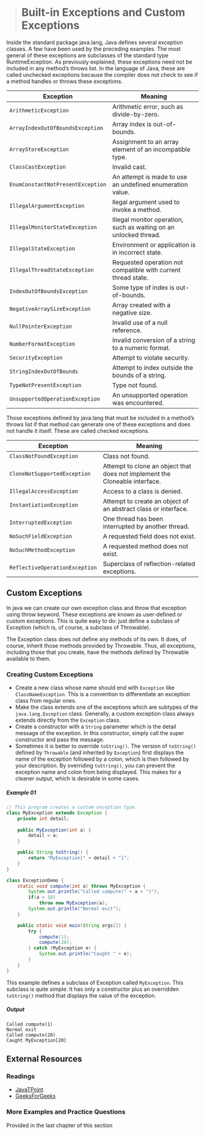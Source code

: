 ># Built-in Exceptions and Custom Exceptions

Inside the standard package java.lang, Java defines several exception classes. A few have been used by the preceding examples. The most general of these exceptions are subclasses of the standard type RuntimeException. As previously explained, these exceptions need not be included in any method’s throws list. In the language of Java, these are called unchecked exceptions because the compiler does not check to see if a method handles or throws these exceptions.

|Exception|Meaning|
|---|---|
|`ArithmeticException`|Arithmetic error, such as divide-by-zero.|
|`ArrayIndexOutOfBoundsException`|Array index is out-of-bounds.|
|`ArrayStoreException`|Assignment to an array element of an incompatible type.|
|`ClassCastException`|Invalid cast.|
|`EnumConstantNotPresentException`|An attempt is made to use an undefined enumeration value.|
|`IllegalArgumentException`|llegal argument used to invoke a method.|
|`IllegalMonitorStateException`|Illegal monitor operation, such as waiting on an unlocked thread.|
|`IllegalStateException`|Environment or application is in incorrect state.|
|`IllegalThreadStateException`|Requested operation not compatible with current thread state.|
|`IndexOutOfBoundsException`|Some type of index is out-of-bounds.|
|`NegativeArraySizeException`|Array created with a negative size.|
|`NullPointerException`|Invalid use of a null reference.|
|`NumberFormatException`|Invalid conversion of a string to a numeric format.|
|`SecurityException`|Attempt to violate security.|
|`StringIndexOutOfBounds`|Attempt to index outside the bounds of a string.|
|`TypeNotPresentException`|Type not found.|
|`UnsupportedOperationException`|An unsupported operation was encountered.|


Those exceptions defined by java.lang that must be included in a method’s throws list if that method can generate one of these exceptions and does not handle it itself. These are called checked exceptions.

|Exception|Meaning|
|---|---|
|`ClassNotFoundException`|Class not found.|
|`CloneNotSupportedException`|Attempt to clone an object that does not implement the Cloneable interface.|
|`IllegalAccessException`|Access to a class is denied.|
|`InstantiationException`|Attempt to create an object of an abstract class or interface.|
|`InterruptedException`|One thread has been interrupted by another thread.|
|`NoSuchFieldException`|A requested field does not exist.|
|`NoSuchMethodException`|A requested method does not exist.|
|`ReflectiveOperationException`|Superclass of reflection-related exceptions.|

## Custom Exceptions

In java we can create our own exception class and throw that exception using throw keyword. These exceptions are known as user-defined or custom exceptions. This is quite easy to do: just define a subclass of Exception (which is, of course, a subclass of Throwable).

The Exception class does not define any methods of its own. It does, of course, inherit those methods provided by Throwable. Thus, all exceptions, including those that you create, have the methods defined by Throwable available to them.

### Creating Custom Exceptions

* Create a new class whose name should end with `Exception` like `ClassNameException`. This is a convention to differentiate an exception class from regular ones.
* Make the class extends one of the exceptions which are subtypes of the `java.lang.Exception` class. Generally, a custom exception class always extends directly from the `Exception` class.
* Create a constructor with a `String` parameter which is the detail message of the exception. In this constructor, simply call the super constructor and pass the message.
* Sometimes it is better to override `toString()`. The version of `toString()` defined by `Throwable` (and inherited by `Exception`) first displays the name of the exception followed by a colon, which is then followed by your description. By overriding `toString()`, you can prevent the exception name and colon from being displayed. This makes for a cleaner output, which is desirable in some cases.

##### Example 01

```java
// This program creates a custom exception type.
class MyException extends Exception {
    private int detail;
    
    public MyException(int a) {
        detail = a;
    }

    public String toString() {
        return "MyException[" + detail + "]";
    }
}
```

```java 
class ExceptionDemo {
    static void compute(int a) throws MyException {
        System.out.println("Called compute(" + a + ")");
        if(a > 10)
            throw new MyException(a);
        System.out.println("Normal exit");
    }

    public static void main(String args[]) {
        try {
            compute(1);
            compute(20);
        } catch (MyException e) {
            System.out.println("Caught " + e);
        }
    }
}
```

This example defines a subclass of Exception called `MyException`. This subclass is quite simple: It has only a constructor plus an overridden `toString()` method that displays the value of the exception.

##### Output

    Called compute(1)
    Normal exit
    Called compute(20)
    Caught MyException[20]

## External Resources

### Readings

* [JavaTPoint](https://www.javatpoint.com/custom-exception)
* [GeeksForGeeks](https://www.geeksforgeeks.org/g-fact-32-user-defined-custom-exception-in-java/)

### More Examples and Practice Questions

Provided in the last chapter of this section